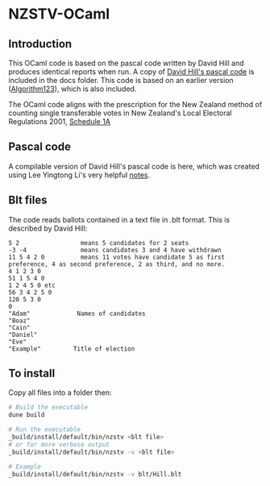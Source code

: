 # NZSTV-OCaml

## Introduction

This OCaml code is based on the pascal code written by David Hill and produces identical reports when run. A copy of [David Hill's pascal code](https://archive.org/details/meek-method-stv-of-dr-david-hill-david-hill-richard-lung/page/18/mode/2up?q=procedure+multiply) is included in the docs folder. This code is based on an earlier version ([Algorithm123](https://www.dia.govt.nz/diawebsite.NSF/Files/meekm/%24file/meekm.pdf)), which is also included.


The OCaml code aligns with the prescription for the New Zealand method of counting single transferable votes in New Zealand's Local Electoral Regulations 2001, [Schedule 1A](https://legislation.govt.nz/regulation/public/2001/0145/latest/DLM57125.html)

## Pascal code

A compilable version of David Hill's pascal code is here, which was created using Lee Yingtong Li's very helpful [notes](https://yingtongli.me/blog/2021/07/08/nzmeek.html).

## Blt files

The code reads ballots contained in a text file in .blt format. This is described by David Hill:

```
5 2                 means 5 candidates for 2 seats
-3 -4               means candidates 3 and 4 have withdrawn
11 5 4 2 0          means 11 votes have candidate 5 as first preference, 4 as second preference, 2 as third, and no more.
4 1 2 3 0
51 1 5 4 0
1 2 4 5 0 etc
56 3 4 2 5 0
120 5 3 0
0
"Adam"             Names of candidates
"Boaz"
"Cain"
"Daniel"
"Eve"
"Example"         Title of election
```
## To install

Copy all files into a folder then:

```bash
# Build the executable
dune build

# Run the executable
_build/install/default/bin/nzstv <blt file>
# or for more verbose output
_build/install/default/bin/nzstv -v <blt file>

# Example
_build/install/default/bin/nzstv -v blt/Hill.blt
```
